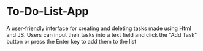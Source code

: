 # To-Do-List-App
A user-friendly interface for creating and deleting tasks made using Html and JS. Users can input their tasks into a text field and click the "Add Task" button or press the Enter key to add them to the list
